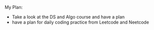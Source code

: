 My Plan:
- Take a look at the DS and Algo course and have a plan
- have a plan for daily coding practice from Leetcode and Neetcode


